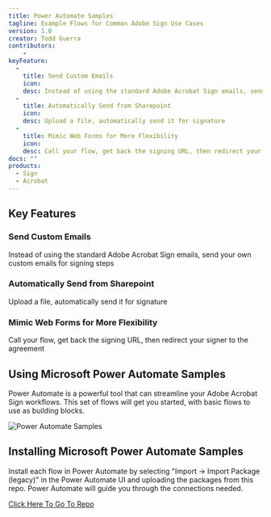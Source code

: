 ```yaml
---
title: Power Automate Samples
tagline: Example Flows for Common Adobe Sign Use Cases
version: 1.0
creator: Todd Guerra
contributors: 
    - 
keyFeature:
  - 
    title: Send Custom Emails
    icon: 
    desc: Instead of using the standard Adobe Acrobat Sign emails, send your own custom emails for signing steps
  - 
    title: Automatically Send from Sharepoint
    icon: 
    desc: Upload a file, automatically send it for signature
  - 
    title: Mimic Web Forms for More Flexibility
    icon: 
    desc: Call your flow, get back the signing URL, then redirect your signer to the agreement
docs: ""
products: 
  - Sign
  - Acrobat
---
```


## Key Features

### Send Custom Emails
Instead of using the standard Adobe Acrobat Sign emails, send your own custom emails for signing steps

### Automatically Send from Sharepoint
Upload a file, automatically send it for signature

### Mimic Web Forms for More Flexibility
Call your flow, get back the signing URL, then redirect your signer to the agreement

## Using Microsoft Power Automate Samples
Power Automate is a powerful tool that can streamline your Adobe Acrobat Sign workflows. This set of flows will get you started, with basic flows to use as building blocks.

![Power Automate Samples](https://github.com/adobe/acrobat-sign-template-migration-tool/blob/main/images/image1.png)

## Installing Microsoft Power Automate Samples
Install each flow in Power Automate by selecting "Import -> Import Package (legacy)" in the Power Automate UI and uploading the packages from this repo. Power Automate will guide you through the connections needed.

[Click Here To Go To Repo](https://github.com/adobe/acrobat-sign-template-migration-tool)